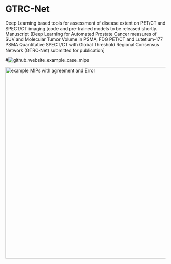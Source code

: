 # GTRC-Net
Deep Learning based tools for assessment of disease extent on PET/CT and SPECT/CT imaging
[code and pre-trained models to be released shortly. Manuscript (Deep Learning for Automated Prostate Cancer measures of SUV and Molecular Tumor Volume in PSMA, FDG PET/CT and Lutetium-177 PSMA Quantitative SPECT/CT with Global Threshold Regional Consensus Network (GTRC-Net) submitted for publication]

#![github_website_example_case_mips](https://github.com/user-attachments/assets/9fcfa396-2c1d-492d-b39c-22c8536e1ddb)

<img src="https://github.com/user-attachments/assets/9fcfa396-2c1d-492d-b39c-22c8536e1ddb" alt="example MIPs with agreement and Error" width="600"/>
